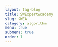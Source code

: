 ```yaml
---
layout: tag-blog
title: SWExpertAcademy
slug: SWEA
category: algorithm
menu: true
submenu: true
order: 1
---
```

